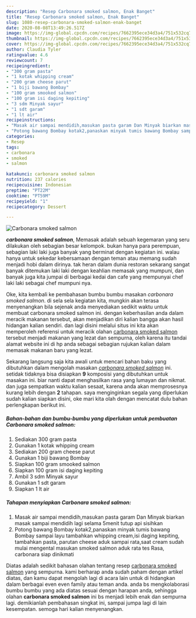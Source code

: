 ```yaml
---
description: "Resep Carbonara smoked salmon, Enak Banget"
title: "Resep Carbonara smoked salmon, Enak Banget"
slug: 1080-resep-carbonara-smoked-salmon-enak-banget
date: 2020-08-08T13:49:26.517Z
image: https://img-global.cpcdn.com/recipes/7662395ece34d3a4/751x532cq70/carbonara-smoked-salmon-foto-resep-utama.jpg
thumbnail: https://img-global.cpcdn.com/recipes/7662395ece34d3a4/751x532cq70/carbonara-smoked-salmon-foto-resep-utama.jpg
cover: https://img-global.cpcdn.com/recipes/7662395ece34d3a4/751x532cq70/carbonara-smoked-salmon-foto-resep-utama.jpg
author: Claudia Tyler
ratingvalue: 4.6
reviewcount: 7
recipeingredient:
- "300 gram pasta"
- "1 kotak whipping cream"
- "200 gram cheese parut"
- "1 biji bawang Bombay"
- "100 gram smooked salmon"
- "100 gram isi daging kepiting"
- "3 sdm Minyak sayur"
- "1 sdt garam"
- "1 lt air"
recipeinstructions:
- "Masak air sampai mendidih,masukan pasta garam Dan Minyak biarkan masak sampai mendidih lagi selama 5menit tutup api sisihkan"
- "Potong bawang Bombay kotak2,panaskan minyak tumis bawang Bombay sampai layu tambahkan whipping cream,isi daging kepiting, tambahkan pasta, parutan cheese aduk sampai rata,saat cream sudah mulai mengental masukan smoked salmon aduk rata tes Rasa, carbonara siap dinikmati"
categories:
- Resep
tags:
- carbonara
- smoked
- salmon

katakunci: carbonara smoked salmon 
nutrition: 237 calories
recipecuisine: Indonesian
preptime: "PT22M"
cooktime: "PT59M"
recipeyield: "1"
recipecategory: Dessert

---
```



![Carbonara smoked salmon](https://img-global.cpcdn.com/recipes/7662395ece34d3a4/751x532cq70/carbonara-smoked-salmon-foto-resep-utama.jpg)

<b><i>carbonara smoked salmon</i></b>, Memasak adalah sebuah kegemaran yang seru dilakukan oleh sebagian besar kelompok. bukan hanya para perempuan, sebagian laki laki juga banyak yang berminat dengan kegiatan ini. walau hanya untuk sekedar kebersamaan dengan teman atau memang sudah menjadi hobi dalam dirinya. tak heran dalam dunia restoran sekarang sangat banyak ditemukan laki laki dengan keahlian memasak yang mumpuni, dan banyak juga kita jumpai di berbagai kedai dan cafe yang mempunyai chef laki laki sebagai chef mumpuni nya.



Oke, kita kembali ke pembahasan bumbu bumbu masakan <i>carbonara smoked salmon</i>. di sela sela kegiatan kita, mungkin akan terasa menyenangkan bila sejenak anda menyediakan sedikit waktu untuk membuat carbonara smoked salmon ini. dengan keberhasilan anda dalam meracik makanan tersebut, akan menjadikan diri kalian bangga akan hasil hidangan kalian sendiri. dan lagi disini melalui situs ini kita akan memperoleh referensi untuk meracik olahan <u>carbonara smoked salmon</u> tersebut menjadi makanan yang lezat dan sempurna, oleh karena itu tandai alamat website ini di hp anda sebagai sebagian rujukan kalian dalam memasak makanan baru yang lezat.


Sekarang langsung saja kita awali untuk mencari bahan baku yang dibutuhkan dalam mengolah masakan <u><i>carbonara smoked salmon</i></u> ini. setidak tidaknya bisa disiapkan <b>9</b> komposisi yang dibutuhkan untuk masakan ini. biar nanti dapat menghasilkan rasa yang lumayan dan nikmat. dan juga sempatkan waktu kalian sesaat, karena anda akan memprosesnya kurang lebih dengan <b>2</b> tahapan. saya menginginkan segala yang diperlukan sudah kalian siapkan disini, oke mari kita olah dengan mencatat dulu bahan perlengkapan berikut ini.

<!--inarticleads1-->

##### Bahan-bahan dan bumbu-bumbu yang diperlukan untuk pembuatan Carbonara smoked salmon:

1. Sediakan 300 gram pasta
1. Gunakan 1 kotak whipping cream
1. Sediakan 200 gram cheese parut
1. Gunakan 1 biji bawang Bombay
1. Siapkan 100 gram smooked salmon
1. Siapkan 100 gram isi daging kepiting
1. Ambil 3 sdm Minyak sayur
1. Gunakan 1 sdt garam
1. Siapkan 1 lt air




<!--inarticleads2-->

##### Tahapan menyiapkan Carbonara smoked salmon:

1. Masak air sampai mendidih,masukan pasta garam Dan Minyak biarkan masak sampai mendidih lagi selama 5menit tutup api sisihkan
1. Potong bawang Bombay kotak2,panaskan minyak tumis bawang Bombay sampai layu tambahkan whipping cream,isi daging kepiting, tambahkan pasta, parutan cheese aduk sampai rata,saat cream sudah mulai mengental masukan smoked salmon aduk rata tes Rasa, carbonara siap dinikmati




Diatas adalah sedikit bahasan olahan tentang resep <u>carbonara smoked salmon</u> yang sempurna. kami berharap anda sudah paham dengan artikel diatas, dan kamu dapat mengolah lagi di acara lain untuk di hidangkan dalam berbagai even even family atau teman anda. anda bs mengkolaborasi bumbu bumbu yang ada diatas sesuai dengan harapan anda, sehingga olahan <b>carbonara smoked salmon</b> ini bs menjadi lebih enak dan sempurna lagi. demikianlah pembahasan singkat ini, sampai jumpa lagi di lain kesempatan. semoga hari kalian menyenangkan.
